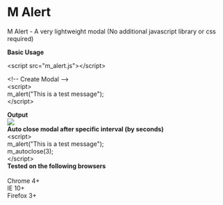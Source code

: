 # M Alert
M Alert - A very lightweight modal (No additional javascript library or css required)

<b>Basic Usage</b>

\<script src="m_alert.js">\</script>

\<!-- Create Modal --> <br>
\<script><br>
        m_alert("This is a test message"); <br>
\</script>

<b>Output</b> <br>
<img src="https://s30.postimg.org/ajd77yvep/m_modal.png" />
<br>
<b>Auto close modal after specific interval (by seconds)</b><br>
\<script><br>
        m_alert("This is a test message"); <br>
        m_autoclose(3); <br>
\</script>
<br>
<b>Tested on the following browsers</b><br><br>
Chrome 4+<br>
IE 10+<br>
Firefox 3+<br>

